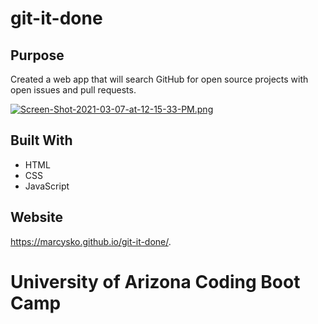 # git-it-done


## Purpose
Created a web app that will search GitHub for open source projects with open issues and pull requests. 

[![Screen-Shot-2021-03-07-at-12-15-33-PM.png](https://i.postimg.cc/rp4WjZGf/Screen-Shot-2021-03-07-at-12-15-33-PM.png)](https://postimg.cc/XZVp78z5)


## Built With
* HTML
* CSS
* JavaScript

## Website
https://marcysko.github.io/git-it-done/.

# University of Arizona Coding Boot Camp 


